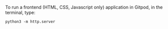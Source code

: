 To run a frontend (HTML, CSS, Javascript only) application in Gitpod, in the terminal, type:

`python3 -m http.server`


